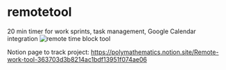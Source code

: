 # remotetool
20 min timer for work sprints, task management, Google Calendar integration
![remote time block tool](https://user-images.githubusercontent.com/58536863/176261025-2df101cc-e190-4aeb-9e1f-553e4577de32.JPG)

Notion page to track project: https://polymathematics.notion.site/Remote-work-tool-363703d3b8214ac1bdf13951f074ae06
